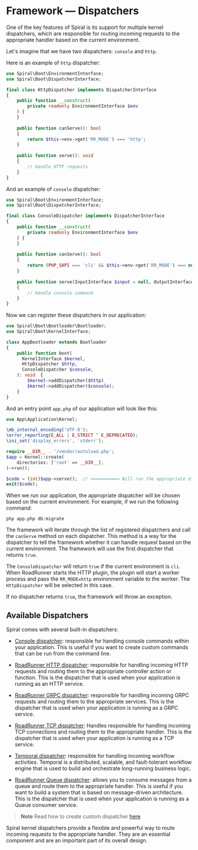 # Framework — Dispatchers

One of the key features of Spiral is its support for multiple kernel dispatchers, which are responsible for routing 
incoming requests to the appropriate handler based on the current environment.

Let's imagine that we have two dispatchers: `console` and `http`.

Here is an example of `http` dispatcher:

```php
use Spiral\Boot\EnvironmentInterface;
use Spiral\Boot\DispatcherInterface;

final class HttpDispatcher implements DispatcherInterface
{
    public function __construct(
        private readonly EnvironmentInterface $env
    ) {
    }
    
    public function canServe(): bool
    {
        return $this->env->get('RR_MODE') === 'http';
    }
    
    public function serve(): void
    {
        // Handle HTTP requests
    }
}
```

And an example of `console` dispatcher:

```php
use Spiral\Boot\EnvironmentInterface;
use Spiral\Boot\DispatcherInterface;

final class ConsoleDispatcher implements DispatcherInterface
{
    public function __construct(
        private readonly EnvironmentInterface $env
    ) {
    }
    
    public function canServe(): bool
    { 
        return (PHP_SAPI === 'cli' && $this->env->get('RR_MODE') === null);
    }
    
    public function serve(InputInterface $input = null, OutputInterface $output = null): int
    {
        // Handle console command
    }
}
```

Now we can register these dispatchers in our application:

```php
use Spiral\Boot\Bootloader\Bootloader;
use Spiral\Boot\KernelInterface;

class AppBootloader extends Bootloader
{
    public function boot(
      KernelInterface $kernel, 
      HttpDispatcher $http,
      ConsoleDispatcher $console,
    ): void  {
        $kernel->addDispatcher($http)
        $kernel->addDispatcher($console);
    }
}
```

And an entry point `app.php` of our application will look like this:

```php app.php
use App\Application\Kernel;

\mb_internal_encoding('UTF-8');
\error_reporting(E_ALL | E_STRICT ^ E_DEPRECATED);
\ini_set('display_errors', 'stderr');

require __DIR__ . '/vendor/autoload.php';
$app = Kernel::create(
    directories: ['root' => __DIR__],
)->run();

$code = (int)$app->serve();  // <========== Will run the appropriate dispatcher based on the current environment
exit($code);
```

When we run our application, the appropriate dispatcher will be chosen based on the current environment. For example, if
we run the following command:

```terminal
php app.php db:migrate
```

The framework will iterate through the list of registered dispatchers and call the `canServe` method on each
dispatcher. This method is a way for the dispatcher to tell the framework whether it can handle request based on the
current environment. The framework will use the first dispatcher that returns `true`.

The `ConsoleDispatcher` will return `true` if the current environment is `cli`. When RoadRunner starts the HTTP plugin,
the plugin will start a worker process and pass the `RR_MODE=http` environment variable to the worker.
The `HttpDispatcher` will be selected in this case.

If no dispatcher returns `true`, the framework will throw an exception.

## Available Dispatchers

Spiral comes with several built-in dispatchers:

- [Console dispatcher](https://github.com/spiral/framework/blob/master/src/Framework/Console/ConsoleDispatcher.php):
  responsible for handling console commands within your application. This is useful if you want to create custom
  commands that can be run from the command line.

- [RoadRunner HTTP dispatcher](https://github.com/spiral/roadrunner-bridge/blob/4.x/src/Http/Internal/Dispatcher.php):
  responsible for handling incoming HTTP requests and routing them to the appropriate controller action or function.
  This is the dispatcher that is used when your application is running as an HTTP service.

- [RoadRunner GRPC dispatcher](https://github.com/spiral/roadrunner-bridge/blob/4.x/src/GRPC/Internal/Dispatcher.php):
  responsible for handling incoming GRPC requests and routing them to the appropriate services.
  This is the dispatcher that is used when your application is running as a GRPC service.

- [RoadRunner TCP dispatcher](https://github.com/spiral/roadrunner-bridge/blob/4.x/src/Tcp/Internal/Dispatcher.php):
  Handles responsible for handling incoming TCP connections and routing them to the appropriate handler.
  This is the dispatcher that is used when your application is running as a TCP service.

- [Temporal dispatcher](https://github.com/spiral/temporal-bridge/blob/2.0/src/Dispatcher.php): responsible for handling
  incoming workflow activities. Temporal is a distributed, scalable, and fault-tolerant workflow engine that is used to
  build and orchestrate long-running business logic.

- [RoadRunner Queue dispatcher](https://github.com/spiral/roadrunner-bridge/blob/4.x/src/Queue/Internal/Dispatcher.php):
  allows you to consume messages from a queue and route them to the appropriate handler.
  This is useful if you want to build a system that is based on message-driven architecture.
  This is the dispatcher that is used when your application is running as a Queue consumer service.

> **Note**
> Read how to create custom dispatcher [here](../cookbook/custom-dispatcher.md)

Spiral kernel dispatchers provide a flexible and powerful way to route incoming requests to the appropriate handler. 
They are an essential component and are an important part of its overall design.
